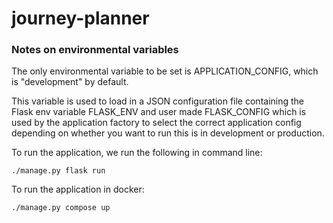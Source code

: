 # journey-planner

### Notes on environmental variables

The only environmental variable to be set is APPLICATION_CONFIG, which is "development" by default. 

This variable is used to load in a JSON configuration file containing the Flask env variable FLASK_ENV and user made FLASK_CONFIG which is used by the application factory to select the correct application config depending on whether you want to run this is in development or production.

To run the application, we run the following in command line:

`./manage.py flask run`

To run the application in docker:

`./manage.py compose up`

